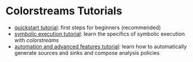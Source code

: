 # Colorstreams Tutorials

- [quickstart tutorial](quickstart.md): first steps for beginners (recommended)
- [symbolic execution tutorial](se.md): learn the specifics of symbolic execution with *colorstreams*
- [automation and advanced features tutorial](auto.md): learn how to automatically generate sources and sinks and compose analysis policies
